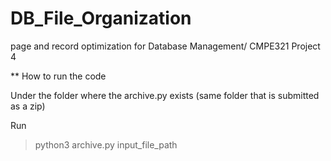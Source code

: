 # DB_File_Organization
page and record optimization for Database Management/ CMPE321 Project 4

** How to run the code 

Under the folder where the archive.py exists (same folder that is submitted as a zip)

Run 

> python3 archive.py input_file_path



